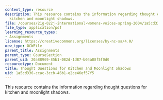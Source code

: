 ```yaml
---
content_type: resource
description: This resource contains the information regarding thought questions for
  kitchen and moonlight shadows.
file: /courses/21g-022j-international-womens-voices-spring-2004/1a5cd336ccac3ccb46b1e2ce46ef57f5_MIT21G_022JS04_f_kt.pdf
file_type: application/pdf
learning_resource_types:
- Assignments
license: https://creativecommons.org/licenses/by-nc-sa/4.0/
ocw_type: OCWFile
parent_title: Assignments
parent_type: CourseSection
parent_uid: 20a88969-85b1-082d-1d87-b04a88f5f0d0
resourcetype: Document
title: Thought Questions for Kitchen and Moonlight Shadows
uid: 1a5cd336-ccac-3ccb-46b1-e2ce46ef57f5
---
```

This resource contains the information regarding thought questions for kitchen and moonlight shadows.